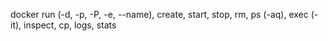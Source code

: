 docker run (-d, -p, -P, -e, --name), create, start, stop, rm, ps (-aq), exec (-it), inspect, cp, logs, stats